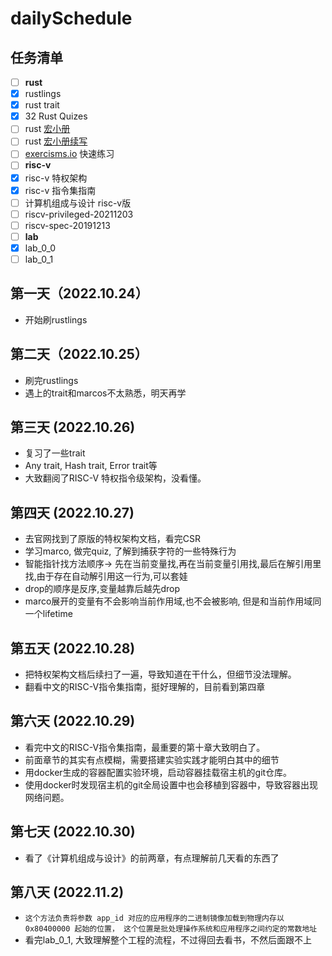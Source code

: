 # dailySchedule

## 任务清单

- [ ] **rust**
- [x] rustlings
- [x] rust trait
- [x] 32 Rust Quizes
- [ ] rust [宏小册](https://danielkeep.github.io/tlborm/book/index.html)
- [ ] rust [宏小册续写](https://veykril.github.io/tlborm/)
- [ ] [exercisms.io](https://exercism.org/) 快速练习
- [ ] **risc-v**
- [x] risc-v 特权架构
- [x] risc-v 指令集指南
- [ ] 计算机组成与设计 risc-v版
- [ ] riscv-privileged-20211203
- [ ] riscv-spec-20191213
- [ ] **lab**
- [x] lab_0_0
- [ ] lab_0_1

## 第一天（2022.10.24）

* 开始刷rustlings

## 第二天（2022.10.25）

* 刷完rustlings
* 遇上的trait和marcos不太熟悉，明天再学 

## 第三天 (2022.10.26)

* 复习了一些trait
* Any trait, Hash trait, Error trait等
* 大致翻阅了RISC-V 特权指令级架构，没看懂。

## 第四天 (2022.10.27)

* 去官网找到了原版的特权架构文档，看完CSR 
* 学习marco, 做完quiz, 了解到捕获字符的一些特殊行为
* 智能指针找方法顺序-> 先在当前变量找,再在当前变量引用找,最后在解引用里找,由于存在自动解引用这一行为,可以套娃
* drop的顺序是反序,变量越靠后越先drop
* marco展开的变量有不会影响当前作用域,也不会被影响, 但是和当前作用域同一个lifetime 

## 第五天 (2022.10.28)

* 把特权架构文档后续扫了一遍，导致知道在干什么，但细节没法理解。
* 翻看中文的RISC-V指令集指南，挺好理解的，目前看到第四章

## 第六天 (2022.10.29)
* 看完中文的RISC-V指令集指南，最重要的第十章大致明白了。
* 前面章节的其实有点模糊，需要搭建实验实践才能明白其中的细节
* 用docker生成的容器配置实验环境，启动容器挂载宿主机的git仓库。
* 使用docker时发现宿主机的git全局设置中也会移植到容器中，导致容器出现网络问题。

## 第七天 (2022.10.30)

* 看了《计算机组成与设计》的前两章，有点理解前几天看的东西了

## 第八天 (2022.11.2)

* `这个方法负责将参数 app_id 对应的应用程序的二进制镜像加载到物理内存以 0x80400000 起始的位置， 这个位置是批处理操作系统和应用程序之间约定的常数地址`
* 看完lab_0_1, 大致理解整个工程的流程，不过得回去看书，不然后面跟不上

